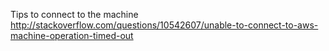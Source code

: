 Tips to connect to the machine   
http://stackoverflow.com/questions/10542607/unable-to-connect-to-aws-machine-operation-timed-out
